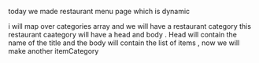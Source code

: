 today we made restaurant menu page which is dynamic

i will map over categories array and we will have a restaurant category
this restaurant caategory will have a head and body . Head will contain the name of the title and the body will contain the list of items , now we will make another itemCategory
